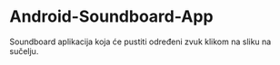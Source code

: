 # Android-Soundboard-App
Soundboard aplikacija koja će pustiti određeni zvuk klikom na sliku na sučelju.
